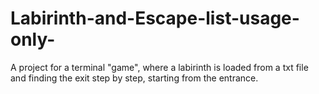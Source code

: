 # Labirinth-and-Escape-list-usage-only-
A project for a terminal "game", where a labirinth is loaded from a txt file and finding the exit step by step, starting from the entrance.
